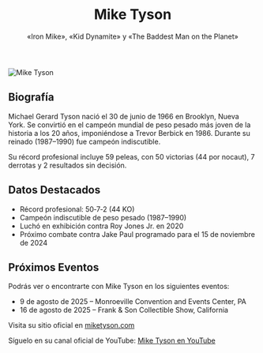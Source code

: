 <!DOCTYPE html>
<html lang="es">
<head>
  <meta charset="UTF-8">
  <title>Mike Tyson – Leyenda del Boxeo</title>
</head>
<body>
  <header>
    <h1>Mike Tyson</h1>
    <p>«Iron Mike», «Kid Dynamite» y «The Baddest Man on the Planet»</p>
  </header>

  <section class="bio">
    <img src="https://i.pinimg.com/736x/41/1c/c1/411cc16ac5872913a328f9d59a95b50b.jpg" alt="Mike Tyson">
    <div>
      <h2>Biografía</h2>
      <p>Michael Gerard Tyson nació el 30 de junio de 1966 en Brooklyn, Nueva York. Se convirtió en el campeón mundial de peso pesado más joven de la historia a los 20 años, imponiéndose a Trevor Berbick en 1986. Durante su reinado (1987–1990) fue campeón indiscutible.</p>
      <p>Su récord profesional incluye 59 peleas, con 50 victorias (44 por nocaut), 7 derrotas y 2 resultados sin decisión.</p>
    </div>
  </section>

  <section class="stats">
    <h2>Datos Destacados</h2>
    <ul>
      <li>Récord profesional: 50‑7‑2 (44 KO)</li>
      <li>Campeón indiscutible de peso pesado (1987–1990)</li>
      <li>Luchó en exhibición contra Roy Jones Jr. en 2020</li>
      <li>Próximo combate contra Jake Paul programado para el 15 de noviembre de 2024</li>
    </ul>
  </section>

  <section class="events">
    <h2>Próximos Eventos</h2>
    <p>Podrás ver o encontrarte con Mike Tyson en los siguientes eventos:</p>
    <ul>
      <li>9 de agosto de 2025 – Monroeville Convention and Events Center, PA</li>
      <li>16 de agosto de 2025 – Frank &amp; Son Collectible Show, California</li>
    </ul>
  </section>

  <div class="footer">
    <p>Visita su sitio oficial en <a href="https://miketyson.com" target="_blank">miketyson.com</a></p>
    <p>Síguelo en su canal oficial de YouTube: <a href="https://www.youtube.com/c/miketyson" target="_blank">Mike Tyson en YouTube</a> </p>
  </div>
</body>
</html>
